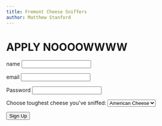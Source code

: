 ```yaml
---
title: Fremont Cheese Sniffers
author: Matthew Stanford
---
```




APPLY NOOOOWWWW
===============

<form>
<label>name </label> 
<input type="text" name="name" id="name" required="required">
</form>

<form>
<label>email</label> 
<input type="email" name="email" id="email" required="required">
</form>

<form>
<label>Password </label> 
<input type="password" name="Password" id="password" minlength="6" maxlength="32" required="required">
</form>
            
<label for="Toughest Cheese">Choose toughest cheese you've sniffed:</label>
<select name="Toughest Cheese" id="toughestCheese"> Toughest Cheese:
    <option value="American Cheese">American Cheese</option>
    <option value="Gouda">Gouda</option>
    <option value="Goat Cheese">Goat Cheese</option>
    <option value="Blue Cheese">Blue Cheese</option>
</select>

<button name= "Sign Up Button" id="signupButton">Sign Up</button>

<section id="ThanksDialog"></section>



<script>
            document.getElementById("signupButton").addEventListener("click", myFunction)
            var btn = document.createElement("BUTTON");
            function myFunction() {
            var para1 = document.createElement("P");
            var para2 = document.createElement("P");
            var nameInput = document.getElementById("name").value;
            var emailInput = document.getElementById("email").value;
            var toughestCheeseInput = document.getElementById("toughestCheese").value;
            para1.innerHTML = "Sign up complete" ;
            document.getElementById("ThanksDialog").appendChild(para1);
            para2.innerHTML = "Name: " + nameInput + ", email: " + emailInput + ", level: " + toughestCheeseInput +".";
            document.getElementById("ThanksDialog").appendChild(para2);
btn.innerHTML = "Close";
document.getElementById("ThanksDialog").appendChild(btn);
btn.addEventListener("click", show);
            document.getElementById("ThanksDialog").classList.add("show");
            document.getElementById("signupButton").removeEventListener("click", myFunction)
            }
        function show(){
            document.getElementById("ThanksDialog").classList.remove("show");
                document.getElementById("ThanksDialog").innerHTML = '';
            document.getElementById("ThanksDialog").classList.add("thanksDialog");
            btn.removeEventListener("click", show);
                document.getElementById("signupButton").addEventListener("click", myFunction)
            }
</script>